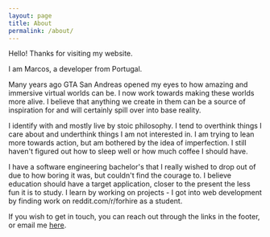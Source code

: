 ```yaml
---
layout: page
title: About
permalink: /about/
---
```


Hello! Thanks for visiting my website.

I am Marcos, a developer from Portugal.

Many years ago GTA San Andreas opened my eyes to how amazing and immersive virtual worlds can be. I now work towards making these worlds more alive. I believe that anything we create in them can be a source of inspiration for and will certainly spill over into base reality.

I identify with and mostly live by stoic philosophy. I tend to overthink things I care about and underthink things I am not interested in. I am trying to lean more towards action, but am bothered by the idea of imperfection. I still haven't figured out how to sleep well or how much coffee I should have.

I have a software engineering bachelor's that I really wished to drop out of due to how boring it was, but couldn't find the courage to. I believe education should have a target application, closer to the present the less fun it is to study. I learn by working on projects - I got into web development by finding work on reddit.com/r/forhire as a student.

If you wish to get in touch, you can reach out through the links in the footer, or email me <a href="&#109;a&#105;l&#116;&#111;:&#101;&#109;&#97;&#105;&#108;&#64;&#109;&#97;&#114;&#99;&#111;&#115;&#112;&#101;&#114;&#101;&#105;&#114;&#97;&#46;&#109;&#101;">here</a>.
